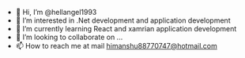 - 👋 Hi, I’m @hellangel1993
- 👀 I’m interested in .Net development and application development
- 🌱 I’m currently learning React and xamrian application development
- 💞️ I’m looking to collaborate on ...
- 📫 How to reach me at mail himanshu88770747@hotmail.com

<!---
hellangel1993/hellangel1993 is a ✨ special ✨ repository because its `README.md` (this file) appears on your GitHub profile.
You can click the Preview link to take a look at your changes.
--->
